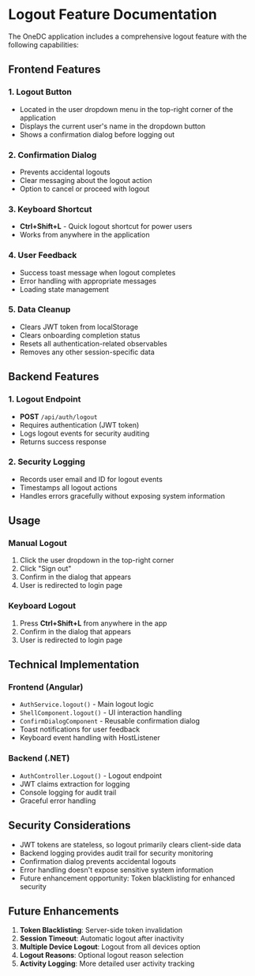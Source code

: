 # Logout Feature Documentation

The OneDC application includes a comprehensive logout feature with the following capabilities:

## Frontend Features

### 1. Logout Button
- Located in the user dropdown menu in the top-right corner of the application
- Displays the current user's name in the dropdown button
- Shows a confirmation dialog before logging out

### 2. Confirmation Dialog
- Prevents accidental logouts
- Clear messaging about the logout action
- Option to cancel or proceed with logout

### 3. Keyboard Shortcut
- **Ctrl+Shift+L** - Quick logout shortcut for power users
- Works from anywhere in the application

### 4. User Feedback
- Success toast message when logout completes
- Error handling with appropriate messages
- Loading state management

### 5. Data Cleanup
- Clears JWT token from localStorage
- Clears onboarding completion status
- Resets all authentication-related observables
- Removes any other session-specific data

## Backend Features

### 1. Logout Endpoint
- **POST** `/api/auth/logout`
- Requires authentication (JWT token)
- Logs logout events for security auditing
- Returns success response

### 2. Security Logging
- Records user email and ID for logout events
- Timestamps all logout actions
- Handles errors gracefully without exposing system information

## Usage

### Manual Logout
1. Click the user dropdown in the top-right corner
2. Click "Sign out"
3. Confirm in the dialog that appears
4. User is redirected to login page

### Keyboard Logout
1. Press **Ctrl+Shift+L** from anywhere in the app
2. Confirm in the dialog that appears
3. User is redirected to login page

## Technical Implementation

### Frontend (Angular)
- `AuthService.logout()` - Main logout logic
- `ShellComponent.logout()` - UI interaction handling
- `ConfirmDialogComponent` - Reusable confirmation dialog
- Toast notifications for user feedback
- Keyboard event handling with HostListener

### Backend (.NET)
- `AuthController.Logout()` - Logout endpoint
- JWT claims extraction for logging
- Console logging for audit trail
- Graceful error handling

## Security Considerations

- JWT tokens are stateless, so logout primarily clears client-side data
- Backend logging provides audit trail for security monitoring
- Confirmation dialog prevents accidental logouts
- Error handling doesn't expose sensitive system information
- Future enhancement opportunity: Token blacklisting for enhanced security

## Future Enhancements

1. **Token Blacklisting**: Server-side token invalidation
2. **Session Timeout**: Automatic logout after inactivity
3. **Multiple Device Logout**: Logout from all devices option
4. **Logout Reasons**: Optional logout reason selection
5. **Activity Logging**: More detailed user activity tracking
